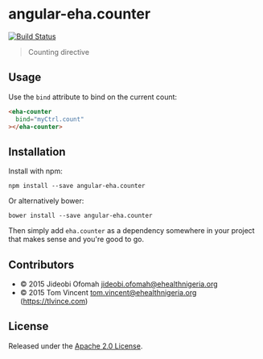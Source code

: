 # angular-eha.counter

[![Build Status][travis-image]][travis-url]

> Counting directive

[travis-image]: https://img.shields.io/travis/eHealthAfrica/angular-eha.counter.svg
[travis-url]: https://travis-ci.org/eHealthAfrica/angular-eha.counter

## Usage

Use the `bind` attribute to bind on the current count:

```html
<eha-counter
  bind="myCtrl.count"
></eha-counter>
```

## Installation

Install with npm:

    npm install --save angular-eha.counter

Or alternatively bower:

    bower install --save angular-eha.counter

Then simply add `eha.counter` as a dependency somewhere in your project
that makes sense and you're good to go.

## Contributors

* © 2015 Jideobi Ofomah <jideobi.ofomah@ehealthnigeria.org>
* © 2015 Tom Vincent <tom.vincent@ehealthnigeria.org> (https://tlvince.com)

## License

Released under the [Apache 2.0 License][license].

[license]: http://www.apache.org/licenses/LICENSE-2.0.html

